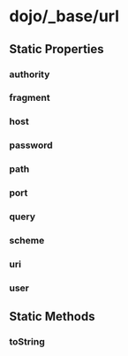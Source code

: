 # dojo/_base/url

## Static Properties

### authority


### fragment


### host


### password


### path


### port


### query


### scheme


### uri


### user


## Static Methods

### toString


